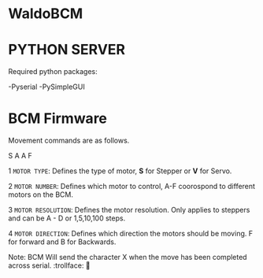 # WaldoBCM
# PYTHON SERVER


Required python packages:

-Pyserial
-PySimpleGUI



# BCM Firmware

Movement commands are as follows.

S A A F

1 `MOTOR TYPE`: Defines the type of motor,  __S__ for Stepper or __V__ for Servo.

2 `MOTOR NUMBER`: Defines which motor to control, A-F coorospond to different motors on the BCM.

3 `MOTOR RESOLUTION`: Defines the motor resolution.  Only applies to steppers and can be A - D or 1,5,10,100 steps.

4 `MOTOR DIRECTION`: Defines which direction the motors should be moving.  F for forward and B for Backwards.

Note: BCM Will send the character X when the move has been completed across serial.
:trollface: 🍆
